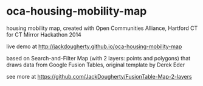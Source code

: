 oca-housing-mobility-map
====================

housing mobility map, created with Open Communities Alliance, Hartford CT for CT Mirror Hackathon 2014

live demo at http://jackdougherty.github.io/oca-housing-mobility-map

based on Search-and-Filter Map (with 2 layers: points and polygons) that draws data from Google Fusion Tables, original template by Derek Eder

see more at https://github.com/JackDougherty/FusionTable-Map-2-layers
